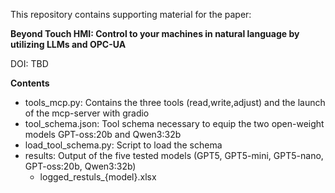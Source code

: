 This repository contains supporting material for the paper:

**Beyond Touch HMI: Control to your machines in natural language by utilizing LLMs and OPC-UA**

DOI: TBD

**Contents**
- tools_mcp.py: Contains the three tools (read,write,adjust) and the launch of the mcp-server with gradio
- tool_schema.json: Tool schema necessary to equip the two open-weight models GPT-oss:20b and Qwen3:32b
- load_tool_schema.py: Script to load the schema
- results: Output of the five tested models (GPT5, GPT5-mini, GPT5-nano, GPT-oss:20b, Qwen3:32b)
  - logged_restuls_{model}.xlsx
